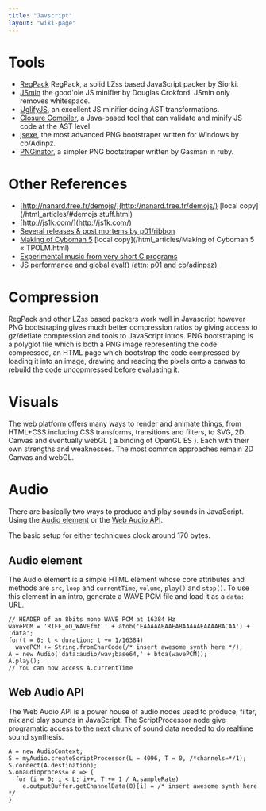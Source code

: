 ```yaml
---
title: "Javscript"
layout: "wiki-page"
---
```


# Tools
* [RegPack](http://siorki.github.io/regPack.html) RegPack, a solid LZss based JavaScript packer by Siorki.
* [JSmin](https://fmarcia.info/jsmin/test.html) the good'ole JS minifier by Douglas Crokford. JSmin only removes whitespace.
* [UglifyJS](http://lisperator.net/uglifyjs/#demo), an excellent JS minifier doing AST transformations.
* [Closure Compiler](https://developers.google.com/closure/compiler/), a Java-based tool that can validate and minify JS code at the AST level
* [jsexe](http://www.pouet.net/prod.php?which=59298), the most advanced PNG bootstraper written for Windows by cb/Adinpz.
* [PNGinator](https://gist.github.com/gasman/2560551), a simpler PNG bootstraper written by Gasman in ruby.

# Other References
* [http://nanard.free.fr/demojs/](http://nanard.free.fr/demojs/) [local copy](/html_articles/#demojs stuff.html)
* [http://js1k.com/](http://js1k.com/)
* [Several releases & post mortems by p01/ribbon](http://www.p01.org/)
* [Making of Cyboman 5](http://www.tpolm.org/herring/?p=410) [local copy](/html_articles/Making of Cyboman 5 « TPOLM.html)
* [Experimental music from very short C programs](http://www.pouet.net/topic.php?which=8357)
* [JS performance and global eval() (attn: p01 and cb/adinpsz)](http://www.pouet.net/topic.php?which=8770)

# Compression

RegPack and other LZss based packers work well in Javascript however PNG bootstraping gives much better compression ratios by giving access to gz/deflate compression and tools to JavaScript intros. PNG bootstraping is a polyglot file which is both a PNG image representing the code compressed, an HTML page which bootstrap the code compressed by loading it into an image, drawing and reading the pixels onto a canvas to rebuild the code uncopmressed before evaluating it.

# Visuals

The web platform offers many ways to render and animate things, from HTML+CSS including CSS transforms, transitions and filters, to SVG, 2D Canvas and eventually webGL ( a binding of OpenGL ES ). Each with their own strengths and weaknesses. The most common approaches remain 2D Canvas and webGL.

# Audio

There are basically two ways to produce and play sounds in JavaScript. Using the [Audio element](https://html.spec.whatwg.org/multipage/embedded-content.html#the-audio-element) or the [Web Audio API](https://webaudio.github.io/web-audio-api/).

The basic setup for either techniques clock around 170 bytes.

## Audio element

The Audio element is a simple HTML element whose core attributes and methods are `src`, `loop` and `currentTime`, `volume`, `play()` and `stop()`. To use this element in an intro, generate a WAVE PCM file and load it as a `data:` URL. 

    // HEADER of an 8bits mono WAVE PCM at 16384 Hz 
    wavePCM = 'RIFF_oO_WAVEfmt ' + atob('EAAAAAEAAEABAAAAAEAAAABACAA') + 'data';
    for(t = 0; t < duration; t += 1/16384)
      wavePCM += String.fromCharCode(/* insert awesome synth here */);
    A = new Audio('data:audio/wav;base64,' + btoa(wavePCM));
    A.play();
    // You can now access A.currentTime

## Web Audio API

The Web Audio API is a power house of audio nodes used to produce, filter, mix and play sounds in JavaScript. The ScriptProcessor node give programatic access to the next chunk of sound data needed to do realtime sound synthesis.

    A = new AudioContext;
    S = myAudio.createScriptProcessor(L = 4096, T = 0, /*channels=*/1);
    S.connect(A.destination);
    S.onaudioprocess= e => {
      for (i = 0; i < L; i++, T += 1 / A.sampleRate)
        e.outputBuffer.getChannelData(0)[i] = /* insert awesome synth here */
    }

